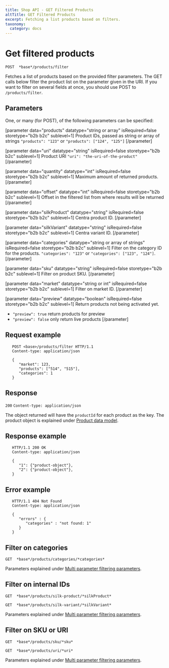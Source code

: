 ```yaml
---
title: Shop API - GET Filtered Products
altTitle: GET Filtered Products
excerpt: Fetching a list products based on filters.
taxonomy:
  category: docs
---
```


# Get filtered products

```text
POST  *base*/products/filter
```

Fetches a list of products based on the provided filter parameters. The GET calls below filter the product list on the parameter given in the URI. If you want to filter on several fields at once, you should use POST to `/products/filter`.

<!--
```eval_rst
.. _shop-api-filter-products-parameters:
```
-->

## Parameters

One, or many (for POST), of the following parameters can be specified:

[parameter data="products" datatype="string or array" isRequired=false storetype="b2b b2c" sublevel=1]
Product IDs, passed as string or array of strings
``"products": "123"`` or ``"products": ["124", "125"]``
[/parameter]

[parameter data="uri" datatype="string" isRequired=false storetype="b2b b2c" sublevel=1]
Product URI
``"uri": "the-uri-of-the-product"``
[/parameter]

[parameter data="quantity" datatype="int" isRequired=false storetype="b2b b2c" sublevel=1]
Maximum amount of returned products.
[/parameter]

[parameter data="offset" datatype="int" isRequired=false storetype="b2b b2c" sublevel=1]
Offset in the filtered list from where results will be returned
[/parameter]

[parameter data="silkProduct" datatype="string" isRequired=false storetype="b2b b2c" sublevel=1]
Centra product ID.
[/parameter]

[parameter data="silkVariant" datatype="string" isRequired=false storetype="b2b b2c" sublevel=1]
Centra variant ID.
[/parameter]

[parameter data="categories" datatype="string or array of strings" isRequired=false storetype="b2b b2c" sublevel=1]
Filter on the category ID for the products.
``"categories": "123"`` or ``"categories": ["123", "124"]``.
[/parameter]

[parameter data="sku" datatype="string" isRequired=false storetype="b2b b2c" sublevel=1]
Filter on product SKU.
[/parameter]

[parameter data="market" datatype="string or int" isRequired=false storetype="b2b b2c" sublevel=1]
Filter on market ID.
[/parameter]

[parameter data="preview" datatype="boolean" isRequired=false storetype="b2b b2c" sublevel=1]
Return products not being activated yet.
* ``"preview": true`` return products for preview
* ``"preview": false`` only return live products
[/parameter]

## Request example

```http request
   POST <base>/products/filter HTTP/1.1
   Content-type: application/json

   {
      "market": 123,
      "products": ["514", "515"],
      "categories": 1
   }
```

## Response

`200` `Content-type: application/json`

The object returned will have the `productId` for each product as the key. The product object is explained under [Product data model](shop-api-product-data-model).

## Response example

```http
   HTTP/1.1 200 OK
   Content-type: application/json

   {
      "1": {"product-object"},
      "2": {"product-object"},
   }
```

## Error example

```http
   HTTP/1.1 404 Not Found
   Content-type: application/json

   {
      "errors" : {
         "categories" : "not found: 1"
      }
   }
```

## Filter on categories

```text
GET  *base*/products/categories/*categories*
```

Parameters explained under [Multi parameter filtering parameters](shop-api-filter-products-parameters).

## Filter on internal IDs

```text
GET  *base*/products/silk-product/*silkProduct*
```

```text
GET  *base*/products/silk-variant/*silkVariant*
```

Parameters explained under [Multi parameter filtering parameters](shop-api-filter-products-parameters).

## Filter on SKU or URI

```text
GET  *base*/products/sku/*sku*
```

```text
GET  *base*/products/uri/*uri*
```

Parameters explained under [Multi parameter filtering parameters](shop-api-filter-products-parameters).
